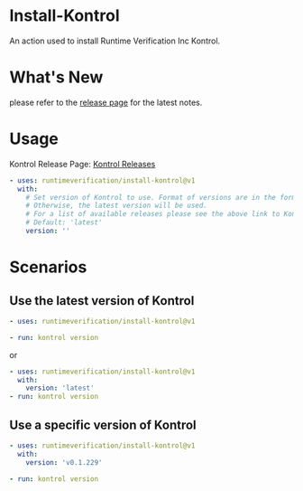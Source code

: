 # Install-Kontrol
An action used to install Runtime Verification Inc Kontrol. 

# What's New
please refer to the [release page](https://github.com/runtimeverification/install-kontrol/releases) for the latest notes.

# Usage
Kontrol Release Page: [Kontrol Releases](https://github.com/runtimeverification/kontrol/releases)
```yaml
- uses: runtimeverification/install-kontrol@v1
  with: 
    # Set version of Kontrol to use. Format of versions are in the format of 'v0.0.0'.
    # Otherwise, the latest version will be used.
    # For a list of available releases please see the above link to Kontrol Releases Page
    # Default: 'latest'
    version: ''
```

#  Scenarios

## Use the latest version of Kontrol
```yaml
- uses: runtimeverification/install-kontrol@v1

- run: kontrol version
```
or 
```yaml
- uses: runtimeverification/install-kontrol@v1
  with: 
    version: 'latest'
- run: kontrol version
```

## Use a specific version of Kontrol
```yaml
- uses: runtimeverification/install-kontrol@v1
  with: 
    version: 'v0.1.229'

- run: kontrol version
```
